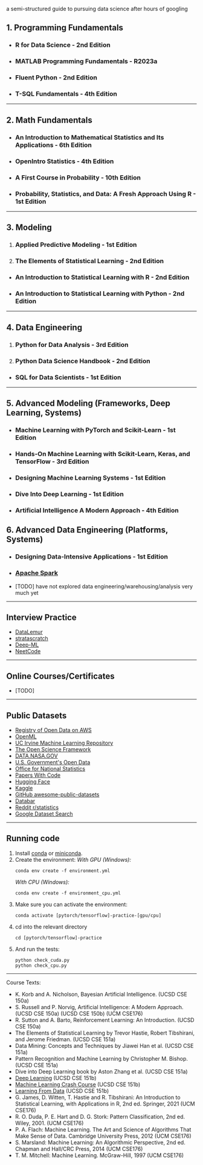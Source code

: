 a semi-structured guide to pursuing data science after hours of googling

## 1. Programming Fundamentals

-   ### R for Data Science - 2nd Edition

-   ### MATLAB Programming Fundamentals - R2023a

-   ### Fluent Python - 2nd Edition

-   ### T-SQL Fundamentals - 4th Edition

---

## 2. Math Fundamentals

-   ### An Introduction to Mathematical Statistics and Its Applications - 6th Edition

-   ### OpenIntro Statistics - 4th Edition

-   ### A First Course in Probability - 10th Edition

-   ### Probability, Statistics, and Data: A Fresh Approach Using R - 1st Edition

---

## 3. Modeling

1. ### Applied Predictive Modeling - 1st Edition

2. ### The Elements of Statistical Learning - 2nd Edition

-   ### An Introduction to Statistical Learning with R - 2nd Edition

-   ### An Introduction to Statistical Learning with Python - 2nd Edition

---

## 4. Data Engineering

1. ### Python for Data Analysis - 3rd Edition

2. ### Python Data Science Handbook - 2nd Edition

-   ### SQL for Data Scientists - 1st Edition

---

## 5. Advanced Modeling (Frameworks, Deep Learning, Systems)

-   ### Machine Learning with PyTorch and Scikit-Learn - 1st Edition

-   ### Hands-On Machine Learning with Scikit-Learn, Keras, and TensorFlow - 3rd Edition

-   ### Designing Machine Learning Systems - 1st Edition

-   ### Dive Into Deep Learning - 1st Edition

-   ### Artificial Intelligence A Modern Approach - 4th Edition

## 6. Advanced Data Engineering (Platforms, Systems)

-   ### Designing Data-Intensive Applications - 1st Edition

-   ### [Apache Spark](https://spark.apache.org/)

-   [TODO] have not explored data engineering/warehousing/analysis very much yet

---

## Interview Practice

-   [DataLemur](https://datalemur.com/)
-   [stratascratch](https://www.stratascratch.com/)
-   [Deep-ML](https://www.deep-ml.com/)
-   [NeetCode](https://neetcode.io/)

---

## Online Courses/Certificates

-   [TODO]

---

## Public Datasets

-   [Registry of Open Data on AWS](https://registry.opendata.aws/)
-   [OpenML](https://www.openml.org/search?type=data&sort=runs&status=active)
-   [UC Irvine Machine Learning Repository](https://archive.ics.uci.edu/)
-   [The Open Science Framework](https://osf.io/)
-   [DATA.NASA.GOV](https://data.nasa.gov/)
-   [U.S. Government's Open Data](https://data.gov/)
-   [Office for National Statistics](https://www.ons.gov.uk/)
-   [Papers With Code](https://paperswithcode.com/datasets)
-   [Hugging Face](https://huggingface.co/datasets)
-   [Kaggle](https://www.kaggle.com/datasets)
-   [GitHub awesome-public-datasets](https://github.com/awesomedata/awesome-public-datasets)
-   [Databar](https://databar.ai/)
-   [Reddit r/statistics](https://www.reddit.com/r/statistics/)
-   [Google Dataset Search](https://datasetsearch.research.google.com/)

---

## Running code

1. Install
   [conda](https://docs.conda.io/projects/conda/en/latest/user-guide/install/index.html)
   or [miniconda](https://docs.anaconda.com/free/miniconda/miniconda-install/).
2. Create the environment: _With GPU (Windows):_
    ```
    conda env create -f environment.yml
    ```
    _With CPU (Windows):_
    ```
    conda env create -f environment_cpu.yml
    ```
3. Make sure you can activate the environment:
    ```
    conda activate [pytorch/tensorflow]-practice-[gpu/cpu]
    ```
4. cd into the relevant directory
    ```
    cd [pytorch/tensorflow]-practice
    ```
5. And run the tests:
    ```
    python check_cuda.py
    python check_cpu.py
    ```

---

Course Texts:

-   K. Korb and A. Nicholson, Bayesian Artificial Intelligence. (UCSD CSE 150a)
-   S. Russell and P. Norvig, Artificial Intelligence: A Modern Approach. (UCSD
    CSE 150a) (UCSD CSE 150b) (UCM CSE176)
-   R. Sutton and A. Barto, Reinforcement Learning: An Introduction. (UCSD CSE
    150a)
-   The Elements of Statistical Learning by Trevor Hastie, ‎Robert Tibshirani,
    and Jerome Friedman. (UCSD CSE 151a)
-   Data Mining: Concepts and Techniques by Jiawei Han et al. (UCSD CSE 151a)
-   Pattern Recognition and Machine Learning by Christopher M. Bishop. (UCSD CSE
    151a)
-   Dive into Deep Learning book by Aston Zhang et al. (UCSD CSE 151a)
-   [Deep Learning](https://www.deeplearningbook.org/) (UCSD CSE 151b)
-   [Machine Learning Crash Course](https://developers.google.com/machine-learning/crash-course)
    (UCSD CSE 151b)
-   [Learning From Data](https://work.caltech.edu/telecourse) (UCSD CSE 151b)
-   G. James, D. Witten, T. Hastie and R. Tibshirani: An Introduction to
    Statistical Learning, with Applications in R, 2nd ed. Springer, 2021 (UCM
    CSE176)
-   R. O. Duda, P. E. Hart and D. G. Stork: Pattern Classification, 2nd ed.
    Wiley, 2001. (UCM CSE176)
-   P. A. Flach: Machine Learning. The Art and Science of Algorithms That Make
    Sense of Data. Cambridge University Press, 2012 (UCM CSE176)
-   S. Marsland: Machine Learning: An Algorithmic Perspective, 2nd ed. Chapman
    and Hall/CRC Press, 2014 (UCM CSE176)
-   T. M. Mitchell: Machine Learning. McGraw-Hill, 1997 (UCM CSE176)
